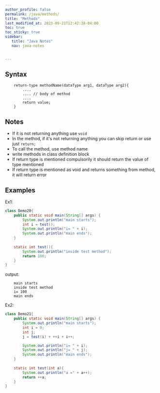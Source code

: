 ```yaml
---
author_profile: false
permalink: /java/methods/
title: "Methods"
last_modified_at: 2023-09-21T12:42:38-04:00
toc: true
toc_sticky: true
sidebar:
   title: "Java Notes"
   nav: java-notes
     

---
```


## Syntax

```
    return-type methodName(dataType arg1, dataType arg2){
        ....
        .... // body of method
        ....
        return value;
    }
```

## Notes

* If it is not returning anything use ```void```
* In the method, if it's not returning anything you can skip return or use just ```return;```
* To call the method, use method name
* write methods in class definition block
* If return type is mentioned compulsorily it should return the value of type mentioned
* If return type is mentioned as void and returns something from method, it will return error

## Examples

Ex1:

```java
class Demo20{
    public static void main(String[] args) {
        System.out.println("main starts");
        int i = test();
        System.out.println("i= " + i);
        System.out.println("main ends");
    }
    
    static int test(){
        System.out.println("inside test method");
        return 100;
    }
}
```
output:
```
    main starts
    inside test method
    i= 100
    main ends
```

Ex2:

```java
class Demo21{
    public static void main(String[] args) {
        System.out.println("main starts");
        int i = 0;
        int j;
        j = test(i) + ++i + i++;

        System.out.println("i= " + i);
        System.out.println("j= " + j);
        System.out.println("main ends");
    }
    
    static int test(int a){
        System.out.println("a =" + a++);
        return ++a;
    }
}
```


